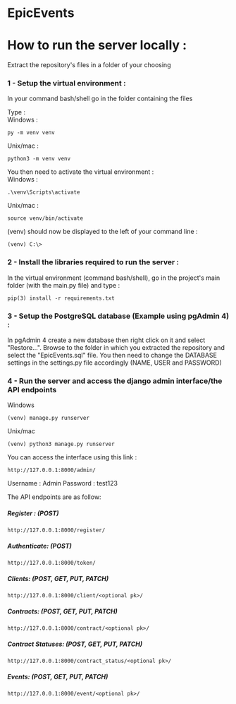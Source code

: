 # EpicEvents

# How to run the server locally :


Extract the repository's files in a folder of your choosing

### 1 - Setup the virtual environment :


In your command bash/shell go in the folder containing the files

Type :  
Windows :
```
py -m venv venv
```
Unix/mac :
```
python3 -m venv venv
```


You then need to activate the virtual environment :  
Windows :
```
.\venv\Scripts\activate
```
Unix/mac :  
```
source venv/bin/activate
```
(venv) should now be displayed to the left of your command line :
```
(venv) C:\>
```

### 2 - Install the libraries required to run the server :

In the virtual environment (command bash/shell), go in the project's main folder (with the main.py file) and type : 
```
pip(3) install -r requirements.txt
```

### 3 - Setup the PostgreSQL database (Example using pgAdmin 4) :

In pgAdmin 4 create a new database then right click on it and select "Restore...". Browse to the folder in which you extracted the repository and select the "EpicEvents.sql" file.
You then need to change the DATABASE settings in the settings.py file accordingly (NAME, USER and PASSWORD)

### 4 - Run the server and access the django admin interface/the API endpoints


Windows
```
(venv) manage.py runserver

```
Unix/mac
```
(venv) python3 manage.py runserver
```

You can access the interface using this link :
```
http://127.0.0.1:8000/admin/
```
Username : Admin
Password : test123

The API endpoints are as follow:
##### Register : (POST)
```
http://127.0.0.1:8000/register/
```

##### Authenticate: (POST)
```
http://127.0.0.1:8000/token/
```

##### Clients: (POST, GET, PUT, PATCH)
```
http://127.0.0.1:8000/client/<optional pk>/
```

##### Contracts: (POST, GET, PUT, PATCH)
```
http://127.0.0.1:8000/contract/<optional pk>/
```

##### Contract Statuses: (POST, GET, PUT, PATCH)
```
http://127.0.0.1:8000/contract_status/<optional pk>/
```

##### Events: (POST, GET, PUT, PATCH)
```
http://127.0.0.1:8000/event/<optional pk>/
```